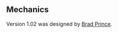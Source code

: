 ## Mechanics

Version 1.02 was designed by [Brad Prince](https://gitlab.com/custom_robots/spotmicroai/3dprinting/-/tree/master/Basic%203d%20parts%20by%20Brad%20Prince/v1.02).
